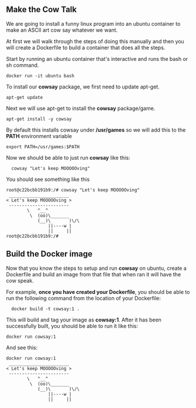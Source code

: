 ## Make the Cow Talk

We are going to install a funny linux program into an ubuntu container to make an ASCII art cow say whatever we want.

At first we will walk through the steps of doing this manually and then you will create a Dockerfile to build a container that does all the steps.

Start by running an ubuntu container that's interactive and runs the bash or sh command.

```
docker run -it ubuntu bash
```

To install our **cowsay** package, we first need to update apt-get.

```
apt-get update
```

Next we will use apt-get to install the **cowsay** package/game.

```
apt-get install -y cowsay
```

By default this installs cowsay under **/usr/games** so we will add this to the **PATH** environment variable
```
export PATH=/usr/games:$PATH
```

Now we should be able to just run **cowsay** like this:
```
  cowsay "Let's keep MOOOOOving"
```

You should see something like this
```
root@c22bcbb191b9:/# cowsay "Let's keep MOOOOOving"
 _______________________
< Let's keep MOOOOOving >
 -----------------------
        \   ^__^
         \  (oo)\_______
            (__)\       )\/\
                ||----w |
                ||     ||
root@c22bcbb191b9:/#
```

## Build the Docker image

Now that you know the steps to setup and run **cowsay** on ubuntu, create a Dockerfile and build an image from that file that when ran it will have the cow speak.

For example, **once you have created your Dockerfile**, you should be able to run the following command from the location of your Dockerfile:

```
  docker build -t cowsay:1 .
```
This will build and tag your image as **cowsay:1**.  After it has been successfully built, you should be able to run it like this:

```
docker run cowsay:1
```
And see this:

```
docker run cowsay:1
 _______________________
< Let's keep MOOOOOving >
 -----------------------
        \   ^__^
         \  (oo)\_______
            (__)\       )\/\
                ||----w |
                ||     ||

```


